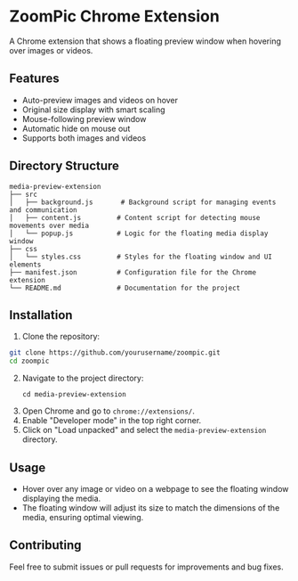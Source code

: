 # ZoomPic Chrome Extension

A Chrome extension that shows a floating preview window when hovering over images or videos.

## Features

- Auto-preview images and videos on hover
- Original size display with smart scaling
- Mouse-following preview window
- Automatic hide on mouse out
- Supports both images and videos

## Directory Structure

```
media-preview-extension
├── src
│   ├── background.js       # Background script for managing events and communication
│   ├── content.js         # Content script for detecting mouse movements over media
│   └── popup.js           # Logic for the floating media display window
├── css
│   └── styles.css         # Styles for the floating window and UI elements
├── manifest.json          # Configuration file for the Chrome extension
└── README.md              # Documentation for the project
```

## Installation

1. Clone the repository:
```bash
git clone https://github.com/yourusername/zoompic.git
cd zoompic
```
2. Navigate to the project directory:
   ```
   cd media-preview-extension
   ```
3. Open Chrome and go to `chrome://extensions/`.
4. Enable "Developer mode" in the top right corner.
5. Click on "Load unpacked" and select the `media-preview-extension` directory.

## Usage

- Hover over any image or video on a webpage to see the floating window displaying the media.
- The floating window will adjust its size to match the dimensions of the media, ensuring optimal viewing.

## Contributing

Feel free to submit issues or pull requests for improvements and bug fixes.
